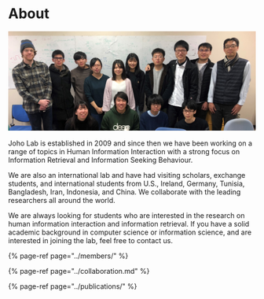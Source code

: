 # About

![At Christmas Lunch in Dec 2019](../.gitbook/assets/joholab201912.png)

Joho Lab is established in 2009 and since then we have been working on a range of topics in Human Information Interaction with a strong focus on Information Retrieval and Information Seeking Behaviour.

We are also an international lab and have had visiting scholars, exchange students, and international students from U.S., Ireland, Germany, Tunisia, Bangladesh, Iran, Indonesia, and China. We collaborate with the leading researchers all around the world.

We are always looking for students who are interested in the research on human information interaction and information retrieval. If you have a solid academic background in computer science or information science, and are interested in joining the lab, feel free to contact us.

{% page-ref page="../members/" %}

{% page-ref page="../collaboration.md" %}

{% page-ref page="../publications/" %}

